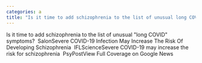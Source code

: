 ```yaml
---
categories: a
title: "Is it time to add schizophrenia to the list of unusual long COVID symptoms  Salon"
---
```

Is it time to add schizophrenia to the list of unusual "long COVID" symptoms?&nbsp;&nbsp;SalonSevere COVID-19 Infection May Increase The Risk Of Developing Schizophrenia&nbsp;&nbsp;IFLScienceSevere COVID-19 may increase the risk for schizophrenia&nbsp;&nbsp;PsyPostView Full Coverage on Google News